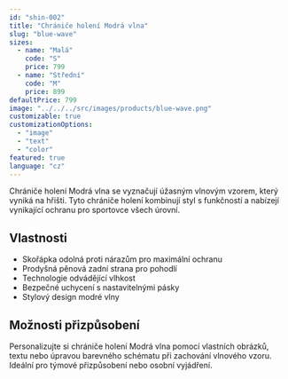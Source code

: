 ```yaml
---
id: "shin-002"
title: "Chrániče holení Modrá vlna"
slug: "blue-wave"
sizes:
  - name: "Malá"
    code: "S"
    price: 799
  - name: "Střední"
    code: "M"
    price: 899
defaultPrice: 799
image: "../../../src/images/products/blue-wave.png"
customizable: true
customizationOptions:
  - "image"
  - "text"
  - "color"
featured: true
language: "cz"
---
```


Chrániče holení Modrá vlna se vyznačují úžasným vlnovým vzorem, který vyniká na hřišti. Tyto chrániče holení kombinují styl s funkčností a nabízejí vynikající ochranu pro sportovce všech úrovní.

## Vlastnosti

- Skořápka odolná proti nárazům pro maximální ochranu
- Prodyšná pěnová zadní strana pro pohodlí
- Technologie odvádějící vlhkost
- Bezpečné uchycení s nastavitelnými pásky
- Stylový design modré vlny

## Možnosti přizpůsobení

Personalizujte si chrániče holení Modrá vlna pomocí vlastních obrázků, textu nebo úpravou barevného schématu při zachování vlnového vzoru. Ideální pro týmové přizpůsobení nebo osobní vyjádření.
